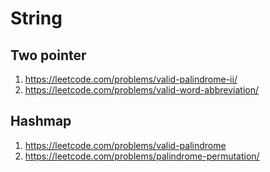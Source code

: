 String
======

Two pointer
----------
1. https://leetcode.com/problems/valid-palindrome-ii/
2. https://leetcode.com/problems/valid-word-abbreviation/

Hashmap
-------
1. https://leetcode.com/problems/valid-palindrome
2. https://leetcode.com/problems/palindrome-permutation/
